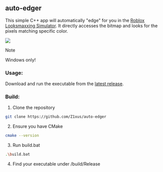 ## auto-edger

This simple C++ app will automatically "edge" for you in the [Roblox Looksmaxxing Simulator](https://www.roblox.com/games/14844477632/UPD-4-Looksmaxxing-Simulator).
It directly accesses the bitmap and looks for the pixels matching specific color.

<picture>
  <img src="./preview.gif">
</picture>

> [!NOTE]  
> Windows only!

### Usage:
Download and run the executable from the [latest release](https://github.com/Z1xus/auto-edger/releases/latest).

### Build:
1. Clone the repository
```bash
git clone https://github.com/Z1xus/auto-edger
```
2. Ensure you have CMake
```bash
cmake --version
```
3. Run build.bat
```bash
.\build.bat
```
4. Find your executable under /build/Release
